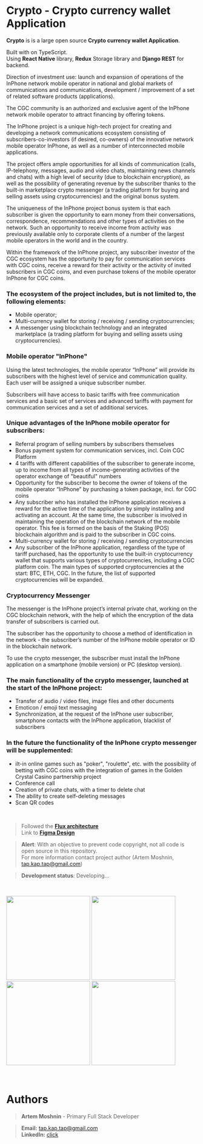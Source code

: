# Crypto - Crypto currency wallet Application 



**Crypto** is is a large open source **Crypto currency wallet Application**.

Built with on TypeScript. <br>
Using **React Native** library, **Redux** Storage library and **Django REST** for backend.

Direction of investment use: launch and expansion of operations of the InPhone network mobile operator in national and global markets of communications and communications, development / improvement of a set of related software products (applications).

The CGC community is an authorized and exclusive agent of the InPhone network mobile operator to attract financing by offering tokens.

The InPhone project is a unique high-tech project for creating and developing a network communications ecosystem consisting of subscribers-co-investors (if desired, co-owners) of the innovative network mobile operator InPhone, as well as a number of interconnected mobile applications.

The project offers ample opportunities for all kinds of communication (calls, IP-telephony, messages, audio and video chats, maintaining news channels and chats) with a high level of security (due to blockchain encryption), as well as the possibility of generating revenue by the subscriber thanks to the built-in marketplace crypto messenger (a trading platform for buying and selling assets using cryptocurrencies) and the original bonus system.

The uniqueness of the InPhone project bonus system is that each subscriber is given the opportunity to earn money from their conversations, correspondence, recommendations and other types of activities on the network. Such an opportunity to receive income from activity was previously available only to corporate clients of a number of the largest mobile operators in the world and in the country.

Within the framework of the InPhone project, any subscriber investor of the CGC ecosystem has the opportunity to pay for communication services with CGC coins, receive a reward for their activity or the activity of invited subscribers in CGC coins, and even purchase tokens of the mobile operator InPhone for CGC coins.

### The ecosystem of the project includes, but is not limited to, the following elements:
 - Mobile operator;
 - Multi-currency wallet for storing / receiving / sending cryptocurrencies;
 - A messenger using blockchain technology and an integrated marketplace (a trading platform for buying and selling assets using cryptocurrencies).
 
### Mobile operator "InPhone"
Using the latest technologies, the mobile operator “InPhone” will provide its subscribers with the highest level of service and communication quality. Each user will be assigned a unique subscriber number.

Subscribers will have access to basic tariffs with free communication services and a basic set of services and advanced tariffs with payment for communication services and a set of additional services.

### Unique advantages of the InPhone mobile operator for subscribers:
 - Referral program of selling numbers by subscribers themselves
 - Bonus payment system for communication services, incl. Coin CGC Platform
 - 4 tariffs with different capabilities of the subscriber to generate income, up to income from all types of income-generating activities of the operator
 exchange of "beautiful" numbers
 - Opportunity for the subscriber to become the owner of tokens of the mobile operator “InPhone” by purchasing a token package, incl. for CGC coins
 - Any subscriber who has installed the InPhone application receives a reward for the active time of the application by simply installing and activating an account. At the same time, the subscriber is involved in maintaining the operation of the blockchain network of the mobile operator. This fee is formed on the basis of the Staking (POS) blockchain algorithm and is paid to the subscriber in CGC coins.
- Multi-currency wallet for storing / receiving / sending cryptocurrencies
- Any subscriber of the InPhone application, regardless of the type of tariff purchased, has the opportunity to use the built-in cryptocurrency wallet that supports various types of cryptocurrencies, including a CGC platform coin. The main types of supported cryptocurrencies at the start: BTC, ETH, CGC. In the future, the list of supported cryptocurrencies will be expanded.

### Cryptocurrency Messenger
The messenger is the InPhone project’s internal private chat, working on the CGC blockchain network, with the help of which the encryption of the data transfer of subscribers is carried out.

The subscriber has the opportunity to choose a method of identification in the network - the subscriber’s number of the InPhone mobile operator or ID in the blockchain network.

To use the crypto messenger, the subscriber must install the InPhone application on a smartphone (mobile version) or PC (desktop version).

### The main functionality of the crypto messenger, launched at the start of the InPhone project:
 - Transfer of audio / video files, image files and other documents
 - Emoticon / emoji text messaging
 - Synchronization, at the request of the InPhone user subscriber, smartphone contacts with the InPhone application, blacklist of subscribers

### In the future the functionality of the InPhone crypto messenger will be supplemented:
 - ilt-in online games such as "poker", "roulette", etc. with the possibility of betting with CGC coins with the integration of games in the Golden Crystal Casino partnership project
- Conference call
- Creation of private chats, with a timer to delete chat
- The ability to create self-deleting messages
- Scan QR codes

</br>

> Followed the [**Flux architecture**](https://facebook.github.io/flux/) </br>
> Link to [**Figma Design**](https://www.figma.com/file/FNOvpYZPIKJFpfD30j2j0s/Crypto-Copy)


> **Alert**: With an objective to prevent code copyright, not all code is open source in this repository. </br>
> For more information contact project author (Artem Moshnin, tap.kap.tap@gmail.com)

> **Development status**: Developing...
</br>
 <p float="center">
 <img src="https://user-images.githubusercontent.com/62706319/84563114-92836280-ad59-11ea-9dce-9ed1df48c902.jpg" width="221"  />
  <img src="https://user-images.githubusercontent.com/62706319/84563140-aa5ae680-ad59-11ea-8282-e5af6c5f65ec.jpg" width="221"  />
  <img src="https://user-images.githubusercontent.com/62706319/84563072-3ddfe780-ad59-11ea-8036-9427b07c0229.jpg" width="221"  />
  <img src="https://user-images.githubusercontent.com/62706319/84563152-b8a90280-ad59-11ea-8c57-f3aad22c2372.jpg" width="221"  />
</p>
<br>
 
# Authors

> **Artem Moshnin** - Primary Full Stack Developer </br>

> **Email:** tap.kap.tap@gmail.com </br> **LinkedIn:** [click](https://www.linkedin.com/in/artem77/)

</br>
